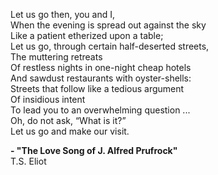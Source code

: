 Let us go then, you and I,    
When the evening is spread out against the sky    
Like a patient etherized upon a table;    
Let us go, through certain half-deserted streets,    
The muttering retreats    
Of restless nights in one-night cheap hotels    
And sawdust restaurants with oyster-shells:    
Streets that follow like a tedious argument    
Of insidious intent    
To lead you to an overwhelming question ...    
Oh, do not ask, “What is it?”    
Let us go and make our visit.

**- "The Love Song of J. Alfred Prufrock"**    
T.S. Eliot
